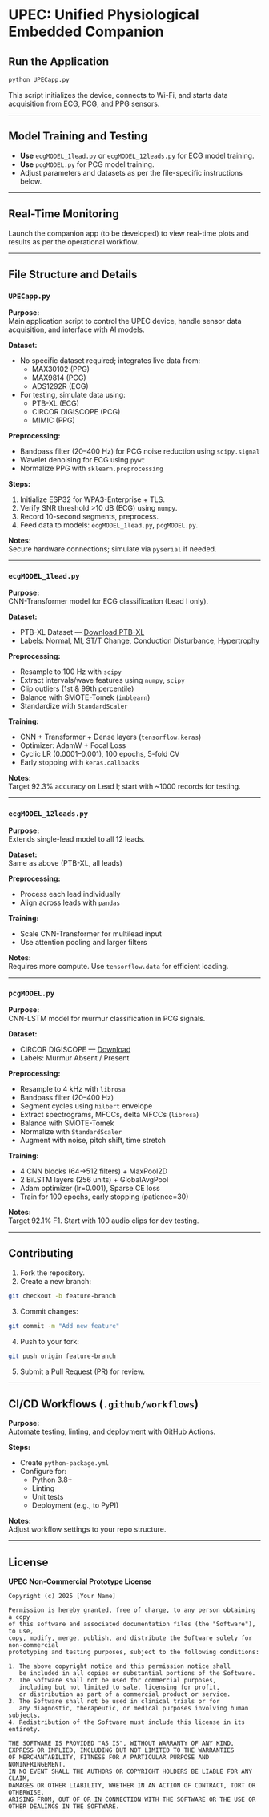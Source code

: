 # UPEC: Unified Physiological Embedded Companion

## Run the Application
```bash
python UPECapp.py
```
This script initializes the device, connects to Wi-Fi, and starts data acquisition from ECG, PCG, and PPG sensors.

---

## Model Training and Testing

- **Use** `ecgMODEL_1lead.py` or `ecgMODEL_12leads.py` for ECG model training.
- **Use** `pcgMODEL.py` for PCG model training.
- Adjust parameters and datasets as per the file-specific instructions below.

---

## Real-Time Monitoring

Launch the companion app (to be developed) to view real-time plots and results as per the operational workflow.

---

## File Structure and Details

### `UPECapp.py`

**Purpose:**  
Main application script to control the UPEC device, handle sensor data acquisition, and interface with AI models.

**Dataset:**
- No specific dataset required; integrates live data from:
  - MAX30102 (PPG)
  - MAX9814 (PCG)
  - ADS1292R (ECG)
- For testing, simulate data using:
  - PTB-XL (ECG)
  - CIRCOR DIGISCOPE (PCG)
  - MIMIC (PPG)

**Preprocessing:**
- Bandpass filter (20–400 Hz) for PCG noise reduction using `scipy.signal`
- Wavelet denoising for ECG using `pywt`
- Normalize PPG with `sklearn.preprocessing`

**Steps:**
1. Initialize ESP32 for WPA3-Enterprise + TLS.
2. Verify SNR threshold >10 dB (ECG) using `numpy`.
3. Record 10-second segments, preprocess.
4. Feed data to models: `ecgMODEL_1lead.py`, `pcgMODEL.py`.

**Notes:**  
Secure hardware connections; simulate via `pyserial` if needed.

---

### `ecgMODEL_1lead.py`

**Purpose:**  
CNN-Transformer model for ECG classification (Lead I only).

**Dataset:**
- PTB-XL Dataset — [Download PTB-XL](https://physionet.org/content/ptb-xl/)
- Labels: Normal, MI, ST/T Change, Conduction Disturbance, Hypertrophy

**Preprocessing:**
- Resample to 100 Hz with `scipy`
- Extract intervals/wave features using `numpy`, `scipy`
- Clip outliers (1st & 99th percentile)
- Balance with SMOTE-Tomek (`imblearn`)
- Standardize with `StandardScaler`

**Training:**
- CNN + Transformer + Dense layers (`tensorflow.keras`)
- Optimizer: AdamW + Focal Loss
- Cyclic LR (0.0001–0.001), 100 epochs, 5-fold CV
- Early stopping with `keras.callbacks`

**Notes:**  
Target 92.3% accuracy on Lead I; start with ~1000 records for testing.

---

### `ecgMODEL_12leads.py`

**Purpose:**  
Extends single-lead model to all 12 leads.

**Dataset:**  
Same as above (PTB-XL, all leads)

**Preprocessing:**
- Process each lead individually
- Align across leads with `pandas`

**Training:**
- Scale CNN-Transformer for multilead input
- Use attention pooling and larger filters

**Notes:**  
Requires more compute. Use `tensorflow.data` for efficient loading.

---

### `pcgMODEL.py`

**Purpose:**  
CNN-LSTM model for murmur classification in PCG signals.

**Dataset:**
- CIRCOR DIGISCOPE — [Download](https://www.physionet.org/content/circor-heart-sound/1.0.0/)
- Labels: Murmur Absent / Present

**Preprocessing:**
- Resample to 4 kHz with `librosa`
- Bandpass filter (20–400 Hz)
- Segment cycles using `hilbert` envelope
- Extract spectrograms, MFCCs, delta MFCCs (`librosa`)
- Balance with SMOTE-Tomek
- Normalize with `StandardScaler`
- Augment with noise, pitch shift, time stretch

**Training:**
- 4 CNN blocks (64→512 filters) + MaxPool2D
- 2 BiLSTM layers (256 units) + GlobalAvgPool
- Adam optimizer (lr=0.001), Sparse CE loss
- Train for 100 epochs, early stopping (patience=30)

**Notes:**  
Target 92.1% F1. Start with 100 audio clips for dev testing.

---

## Contributing

1. Fork the repository.
2. Create a new branch:
```bash
git checkout -b feature-branch
```
3. Commit changes:
```bash
git commit -m "Add new feature"
```
4. Push to your fork:
```bash
git push origin feature-branch
```
5. Submit a Pull Request (PR) for review.

---

## CI/CD Workflows (`.github/workflows`)

**Purpose:**  
Automate testing, linting, and deployment with GitHub Actions.

**Steps:**
- Create `python-package.yml`
- Configure for:
  - Python 3.8+
  - Linting
  - Unit tests
  - Deployment (e.g., to PyPI)

**Notes:**  
Adjust workflow settings to your repo structure.

---

## License

**UPEC Non-Commercial Prototype License**

```
Copyright (c) 2025 [Your Name]

Permission is hereby granted, free of charge, to any person obtaining a copy
of this software and associated documentation files (the "Software"), to use,
copy, modify, merge, publish, and distribute the Software solely for non-commercial
prototyping and testing purposes, subject to the following conditions:

1. The above copyright notice and this permission notice shall
   be included in all copies or substantial portions of the Software.
2. The Software shall not be used for commercial purposes,
   including but not limited to sale, licensing for profit,
   or distribution as part of a commercial product or service.
3. The Software shall not be used in clinical trials or for
   any diagnostic, therapeutic, or medical purposes involving human subjects.
4. Redistribution of the Software must include this license in its entirety.

THE SOFTWARE IS PROVIDED "AS IS", WITHOUT WARRANTY OF ANY KIND,
EXPRESS OR IMPLIED, INCLUDING BUT NOT LIMITED TO THE WARRANTIES
OF MERCHANTABILITY, FITNESS FOR A PARTICULAR PURPOSE AND NONINFRINGEMENT.
IN NO EVENT SHALL THE AUTHORS OR COPYRIGHT HOLDERS BE LIABLE FOR ANY CLAIM,
DAMAGES OR OTHER LIABILITY, WHETHER IN AN ACTION OF CONTRACT, TORT OR OTHERWISE,
ARISING FROM, OUT OF OR IN CONNECTION WITH THE SOFTWARE OR THE USE OR
OTHER DEALINGS IN THE SOFTWARE.
```
